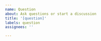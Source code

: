 ```yaml
---
name: Question
about: Ask questions or start a discussion
title: '[question]'
labels: question
assignees: ''

---
```

